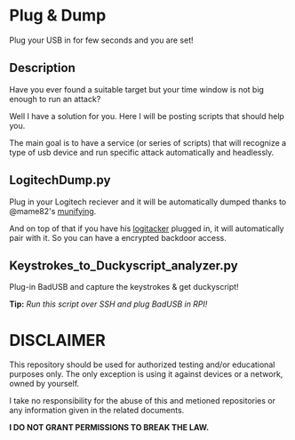 # Plug & Dump
Plug your USB in for few seconds and you are set!
## Description
Have you ever found a suitable target but your time window is not big enough to run an attack?

Well I have a solution for you. Here I will be posting scripts that should help you.

The main goal is to have a service (or series of scripts) that will recognize a type of usb device and run specific attack automatically and headlessly.

## LogitechDump.py
Plug in your Logitech reciever and it will be automatically dumped thanks to @mame82's [munifying](https://github.com/mame82/munifying).

And on top of that if you have his [logitacker](https://github.com/mame82/LOGITacker) plugged in, it will automatically pair with it. So you can have a encrypted backdoor access.

## Keystrokes_to_Duckyscript_analyzer.py
Plug-in BadUSB and capture the keystrokes & get duckyscript!

**Tip:** *Run this script over SSH and plug BadUSB in RPI!*

# DISCLAIMER
This repository should be used for authorized testing and/or educational purposes only. 
The only exception is using it against devices or a network, owned by yourself.

I take no responsibility for the abuse of this and metioned repositories or any information given in
the related documents. 

**I DO NOT GRANT PERMISSIONS TO BREAK THE LAW.**
